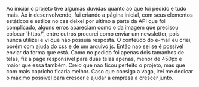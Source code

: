 Ao iniciar o projeto tive algumas duvidas quanto ao que foi pedido e tudo mais.
 Ao ir desenvolvendo, fui criando a página inicial, com seus elementos estáticos e estilos no css deixei por ultimo a parte da API que foi complicado, alguns erros apareciam como o da imagem que precisou colocar 'https/', entre outros procurei como enviar um newsletter,  pois nunca utilizei e vi que não possuia resposta. 
 O  conteúdo do e-mail eu criei, porém com ajuda do css e de um arquivo js. Então nao sei se é possível enviar da forma que está.
 Como no pedido foi apenas dois tamanhos de telas, fiz a page responsivel para duas telas apenas, menor de 450px e maior que essa também. 
 Creio que nao ficou perfeito o projeto, mas que com mais capricho ficaria melhor.
 Caso que consiga a vaga, irei me dedicar o máximo possivel para crescer e ajudar a empresa a crescer junto. 

